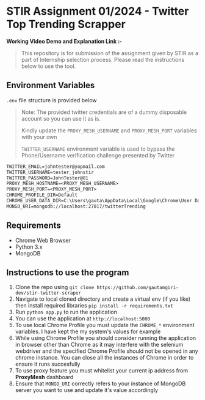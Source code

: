 # STIR Assignment 01/2024 - Twitter Top Trending Scrapper

**Working Video Demo and Explanation Link :-**

> This repository is for submission of the assignment given by STIR as a part of Internship selection process.
> Please read the instructions below to use the tool.

## Environment Variables

`.env` file structure is provided below


> Note: The provided twitter credentials are of a dummy disposable account so you can use it as is.
> 
> Kindly update the `PROXY_MESH_USERNAME` and `PROXY_MESH_PORT` variables with your own
> 
> `TWITTER_USERNAME` environment variable is used to bypass the Phone/Username verification challenge presented by Twitter

```txt
TWITTER_EMAIL=johntester@yopmail.com
TWITTER_USERNAME=tester_johnstir
TWITTER_PASSWORD=JohnTester@81
PROXY_MESH_HOSTNAME=<PROXY_MESH_USERNAME>
PROXY_MESH_PORT=<PROXY_MESH_PORT>
CHROME_PROFILE_DIR=Default
CHROME_USER_DATA_DIR=C:\Users\gauta\AppData\Local\Google\Chrome\User Data
MONGO_URI=mongodb://localhost:27017/twitterTrending
```

## **Requirements**

* Chrome Web Browser
* Python 3.x
* MongoDB

## Instructions to use the program

1. Clone the repo using `git clone https://github.com/gautamgiri-dev/stir-twitter-scraper`
2. Navigate to local cloned directory and create a virtual env (if you like) then install required libraries `pip install -r requirements.txt`
3. Run `python app.py` to run the application
4. You can use the application at `http://localhost:5000`
5. To use local Chrome Profile you must update the `CHROME_*` environment variables. I have kept the my system's values for example
6. While using Chrome Profile you should consider running the application in browser other than Chrome as it may interfere with the selenium webdriver and the specified Chrome Profile should not be opened in any chrome instance. You can close all the instances of Chrome in order to ensure it runs succesfully
7. To use proxy feature you must whitelist your current ip address from **ProxyMesh** dashboard
8. Ensure that `MONGO_URI` correctly refers to your instance of MongoDB server you want to use and update it's value accordingly